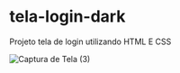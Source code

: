 # tela-login-dark


Projeto tela de login utilizando HTML E CSS


![Captura de Tela (3)](https://user-images.githubusercontent.com/109119006/209004605-9e5a30a3-c4ea-4a5a-95fd-0f7f8f681cb1.png)
